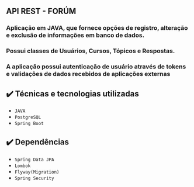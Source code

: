 <h2> 
    API REST - FORÚM 
</h2>
<h3>Aplicação em JAVA, que fornece opções de registro, alteração e exclusão de informações em banco de dados.</h3>
<h3>Possui classes de Usuários, Cursos, Tópicos e Respostas.</h3>
<h3>A aplicação possui autenticação de usuário através de tokens e validações de dados recebidos de aplicações externas</h3>

## ✔️ Técnicas e tecnologias utilizadas

- ``JAVA``
- ``PostgreSQL``
- ``Spring Boot``

## ✔️ Dependências

- ``Spring Data JPA``
- ``Lombok``
- ``Flyway(Migration)``
- ``Spring Security``
